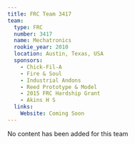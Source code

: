 ```yaml
---
title: FRC Team 3417
team:
  type: FRC
  number: 3417
  name: Mechatronics
  rookie_year: 2010
  location: Austin, Texas, USA
  sponsors:
    - Chick-Fil-A
    - Fire & Soul
    - Industrial Andons
    - Reed Prototype & Model
    - 2015 FRC Hardship Grant
    - Akins H S
  links:
    Website: Coming Soon
---
```

No content has been added for this team